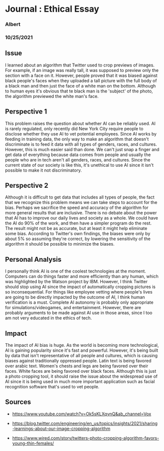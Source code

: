# Journal : Ethical Essay
### Albert
### 10/25/2021


## Issue
I learned about an algorithm that Twitter used to crop previews of images. For example,
if an image was really tall, it was supposed to preview only the section with a face on it. However, 
people proved that it was biased against black people's faces when they uploaded a tall picture with 
the full body of a black man and then just the face of a white man on the bottom. Although to human 
eyes it's obvious that te black man is the 'subject' of the photo, the algorithm previewed the white
man's face. 

## Perspective 1
This problem raises the question about whether AI can be reliably used. AI is rarely regulated,
only recently did New York City require people to disclose whether they use AI to vet potential employees.
Since AI works by feeding in training data, the only way to make an algorithm that doesn't discriminate
is to feed it data with all types of genders, races, and cultures. However, this is much easier said 
than done. We can't just snap a finger and get data of everything because data comes from people 
and usually the people who are in tech aren't all genders, races, and cultures. Since the current state
of our society is like this, it's unethical to use AI since it isn't possible to make it not discriminatory.

## Perspective 2
Although it is difficult to get data that includes all types of people, the fact that we recognize this
problem means we can take steps to account for the bias. Perhaps we sacrifice the speed and accuracy 
of the algorithm for more general results that are inclusive. There is no debate about the power that 
AI has to improve our daily lives and society as a whole. We could have the AI do 90% of the work, 
and then have a simpler program do the rest. The result might not be as accurate, but at least it 
might help eliminate some bias. According to Twitter's own findings, the biases were only by about 5% 
so assuming they're correct, by lowering the sensitivity of the algorithm it should be possible to 
minimize the biases.

## Personal Analysis
I personally think AI is one of the coolest technologies at the moment. Computers can do things 
faster and more efficiently than any human, which was highlighted by the Watson project by IBM.
However, I think Twitter should stop using AI since the impact of automatically cropping pictures
is so inconsequential. For things like employee vetting where people's lives are going to be 
directly impacted by the outcome of AI, I think human verification is a must. Complete AI autonomy
is probably only appropriate for simulations/videogames, and entertainment. However, there are probably
arguments to be made against AI use in those areas, since I too am not very educated in the ethics of
tech.

## Impact
The impact of AI bias is huge. As the world is becoming more technological, AI is gaining popularity 
since it's fast and powerful. However, it's being built by data that isn't representative of all people
and cultures, which is causing biases against traditionally oppressed people. Latin text is being favored
over arabic text. Women's chests and legs are being favored over their faces. White faces are being 
favored over black faces. Although this is just a photo cropping tool, it should raise the issue about
the widespread use of AI since it is being used in much more important application such as facial 
recognition software that's used to vet people.  

## Sources

* https://www.youtube.com/watch?v=Ok5sKLXqynQ&ab_channel=Vox

* https://blog.twitter.com/engineering/en_us/topics/insights/2021/sharing-learnings-about-our-image-cropping-algorithm

* https://www.wired.com/story/twitters-photo-cropping-algorithm-favors-young-thin-females/
